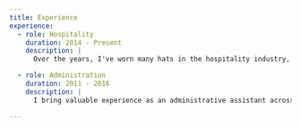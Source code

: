 ```yaml
---
title: Experience
experience:
  - role: Hospitality
    duration: 2014 - Present
    description: |
      Over the years, I've worn many hats in the hospitality industry, transitioning from server to manager, gaining a comprehensive understanding of its intricacies. As a manager, I handled inventory and supply orders, ensuring the seamless operation of the restaurant during the owner’s absence. Additionally, my freelance work involved skillfully coordinating large-scale events and parties, where I led customer engagement and beverage service with precision. My commitment to surpassing expectations and consistently delivering exceptional results is evident in every role I undertake, making me a valuable asset in any hospitality setting.

  - role: Administration
    duration: 2011 - 2016
    description: |
      I bring valuable experience as an administrative assistant across diverse industries, where I've efficiently managed client inquiries, filtered emails, and facilitated smooth communication between clients and sales representatives. Notably, I led the development of a comprehensive financial record organization system, enhancing accessibility to critical files. I am a proactive team asset, known for my clear communication, exceptional organizational skills, and adept utilization of technology to drive efficiency and productivity.

---
```

